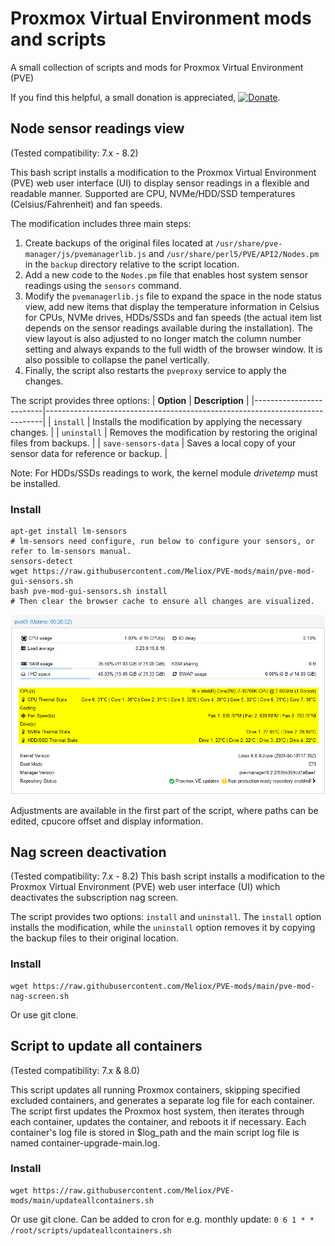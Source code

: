 # Proxmox Virtual Environment mods and scripts
A small collection of scripts and mods for Proxmox Virtual Environment (PVE)

If you find this helpful, a small donation is appreciated, [![Donate](https://www.paypalobjects.com/en_US/i/btn/btn_donate_LG.gif)](https://www.paypal.com/cgi-bin/webscr?cmd=_s-xclick&hosted_button_id=K8XPMSEBERH3W).

## Node sensor readings view
(Tested compatibility: 7.x - 8.2)

This bash script installs a modification to the Proxmox Virtual Environment (PVE) web user interface (UI) to display sensor readings in a flexible and readable manner. Supported are CPU, NVMe/HDD/SSD temperatures (Celsius/Fahrenheit) and fan speeds.

The modification includes three main steps:

1. Create backups of the original files located at `/usr/share/pve-manager/js/pvemanagerlib.js` and `/usr/share/perl5/PVE/API2/Nodes.pm` in the `backup` directory relative to the script location.
2. Add a new code to the `Nodes.pm` file that enables host system sensor readings using the `sensors` command.
3. Modify the `pvemanagerlib.js` file to expand the space in the node status view, add new items that display the temperature information in Celsius for CPUs, NVMe drives, HDDs/SSDs and fan speeds (the actual item list depends on the sensor readings available during the installation). The view layout is also adjusted to no longer match the column number setting and always expands to the full width of the browser window. It is also possible to collapse the panel vertically.
4. Finally, the script also restarts the `pveproxy` service to apply the changes.

The script provides three options:
| **Option**             | **Description**                                                             |
|-------------------------|-----------------------------------------------------------------------------|
| `install`              | Installs the modification by applying the necessary changes.                |
| `uninstall`            | Removes the modification by restoring the original files from backups.      |
| `save-sensors-data`    | Saves a local copy of your sensor data for reference or backup.             |

Note:
For HDDs/SSDs readings to work, the kernel module *drivetemp* must be installed.

### Install
```
apt-get install lm-sensors
# lm-sensors need configure, run below to configure your sensors, or refer to lm-sensors manual.
sensors-detect 
wget https://raw.githubusercontent.com/Meliox/PVE-mods/main/pve-mod-gui-sensors.sh
bash pve-mod-gui-sensors.sh install
# Then clear the browser cache to ensure all changes are visualized.
```

![Promxox temp mod](https://github.com/Meliox/PVE-mods/blob/main/pve-mod-sensors.png?raw=true)

Adjustments are available in the first part of the script, where paths can be edited, cpucore offset and display information.

## Nag screen deactivation
(Tested compatibility: 7.x - 8.2)
This bash script installs a modification to the Proxmox Virtual Environment (PVE) web user interface (UI) which deactivates the subscription nag screen.

The script provides two options: `install` and `uninstall`. The `install` option installs the modification, while the `uninstall` option removes it by copying the backup files to their original location.

### Install
```
wget https://raw.githubusercontent.com/Meliox/PVE-mods/main/pve-mod-nag-screen.sh
```
Or use git clone.

## Script to update all containers
(Tested compatibility: 7.x & 8.0)

This script updates all running Proxmox containers, skipping specified excluded containers, and generates a separate log file for each container.
The script first updates the Proxmox host system, then iterates through each container, updates the container, and reboots it if necessary.
Each container's log file is stored in $log_path and the main script log file is named container-upgrade-main.log.

### Install
```
wget https://raw.githubusercontent.com/Meliox/PVE-mods/main/updateallcontainers.sh
```
Or use git clone.
Can be added to cron for e.g. monthly update: ```0 6 1 * * /root/scripts/updateallcontainers.sh```
